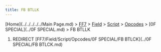 ```yaml
---
title: FB BTLLK
---
```


[Home](../../../../../Main Page.md) > [FF7](../../../../../FF7.md) > [Field](../../../../Field.md) > [Script](../../../Script.md) > [Opcodes](../../Opcodes.md) > [0F SPECIAL](../0F SPECIAL.md) > FB BTLLK

1.  REDIRECT [FF7/Field/Script/Opcodes/0F SPECIAL/FB BTLCK](../0F SPECIAL/FB BTLCK.md)
